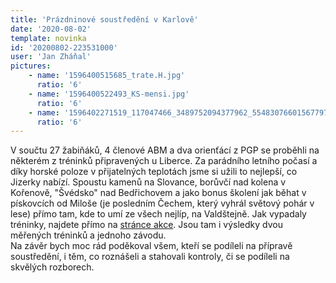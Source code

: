 ```yaml
---
title: 'Prázdninové soustředění v Karlově'
date: '2020-08-02'
template: novinka
id: '20200802-223531000'
user: 'Jan Zháňal'
pictures:
    - name: '1596400515685_trate.H.jpg'
      ratio: '6'
    - name: '1596400522493_KS-mensi.jpg'
      ratio: '6'
    - name: '1596402271519_117047466_3489752094377962_5548307660156779779_n.jpg'
      ratio: '6'
---
```

V součtu 27 žabiňáků, 4 členové ABM a dva orienťácí z PGP se proběhli na některém z tréninků připravených u Liberce. Za parádního letního počasí a díky horské poloze v přijatelných teplotách jsme si užili to nejlepší, co Jizerky nabízí. Spoustu kamenů na Slovance, borůvčí nad kolena v Kořenově, "Švédsko" nad Bedřichovem a jako bonus školení jak běhat v pískovcích od Miloše (je posledním Čechem, který vyhrál světový pohár v lese) přímo tam, kde to umí ze všech nejlíp, na Valdštejně. Jak vypadaly tréninky, najdete přímo na [stránce akce](/data/events/2020/2020-race_1441). Jsou tam i výsledky dvou měřených tréninků a jednoho závodu.  
Na závěr bych moc rád poděkoval všem, kteří se podíleli na přípravě soustředění, i těm, co roznášeli a stahovali kontroly, či se podíleli na skvělých rozborech.
